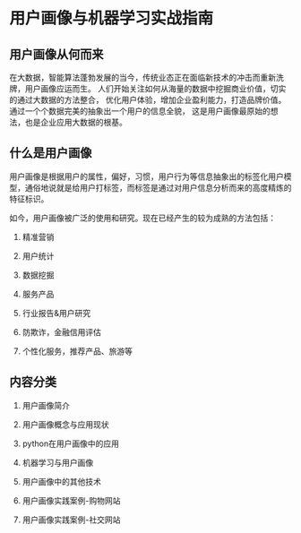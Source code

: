 # 用户画像与机器学习实战指南
## 用户画像从何而来
在大数据，智能算法蓬勃发展的当今，传统业态正在面临新技术的冲击而重新洗牌，用户画像应运而生。
人们开始关注如何从海量的数据中挖掘商业价值，切实的通过大数据的方法整合，
优化用户体验，增加企业盈利能力，打造品牌价值。
通过一个个数据完美的抽象出一个用户的信息全貌，
这是用户画像最原始的想法，也是企业应用大数据的根基。


## 什么是用户画像
用户画像是根据用户的属性，偏好，习惯，用户行为等信息抽象出的标签化用户模型，通俗地说就是给用户打标签，而标签是通过对用户信息分析而来的高度精炼的特征标识。

如今，用户画像被广泛的使用和研究。现在已经产生的较为成熟的方法包括：

1. 精准营销

2. 用户统计

3. 数据挖掘

4. 服务产品

5. 行业报告&用户研究

6. 防欺诈，金融信用评估

7. 个性化服务，推荐产品、旅游等


## 内容分类
1. 用户画像简介

2. 用户画像概念与应用现状

3. python在用户画像中的应用

4. 机器学习与用户画像

5. 用户画像中的其他技术

6. 用户画像实践案例-购物网站

7. 用户画像实践案例-社交网站

